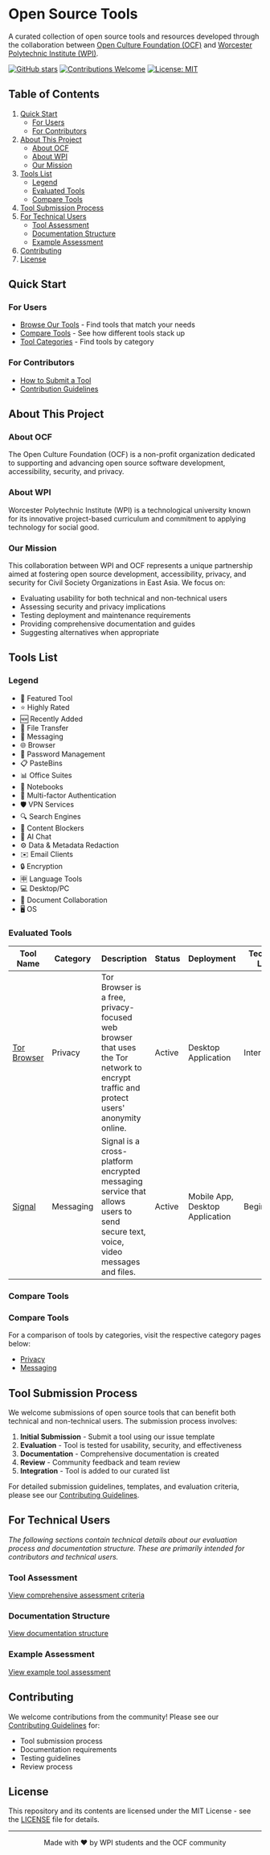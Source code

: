 # Open Source Tools

A curated collection of open source tools and resources developed through the collaboration between [Open Culture Foundation (OCF)](https://ocf.tw/en/) and [Worcester Polytechnic Institute (WPI)](https://www.wpi.edu/).

[![GitHub stars](https://img.shields.io/github/stars/adequatej/open-source-tools.svg?style=social&label=Star&maxAge=2592000)](https://github.com/adequatej/open-source-tools/stargazers/)
[![Contributions Welcome](https://img.shields.io/badge/contributions-welcome-brightgreen.svg?style=flat)](CONTRIBUTING.md)
[![License: MIT](https://img.shields.io/badge/License-MIT-yellow.svg)](LICENSE)

## Table of Contents
1. [Quick Start](#quick-start)
   - [For Users](#for-users)
   - [For Contributors](#for-contributors)
2. [About This Project](#about-this-project)
   - [About OCF](#about-ocf)
   - [About WPI](#about-wpi)
   - [Our Mission](#our-mission)
3. [Tools List](#tools-list)
   - [Legend](#legend)
   - [Evaluated Tools](#evaluated-tools)
   - [Compare Tools](#compare-tools)
4. [Tool Submission Process](#tool-submission-process)
5. [For Technical Users](#for-technical-users)
   - [Tool Assessment](#tool-assessment)
   - [Documentation Structure](#documentation-structure)
   - [Example Assessment](#example-assessment)
6. [Contributing](#contributing)
7. [License](#license)

## Quick Start

### For Users
- [Browse Our Tools](#tools-list) - Find tools that match your needs
- [Compare Tools](#compare-tools) - See how different tools stack up
- [Tool Categories](#tool-categories) - Find tools by category

### For Contributors
- [How to Submit a Tool](#tool-submission-process)
- [Contribution Guidelines](CONTRIBUTING.md)

## About This Project

### About OCF
The Open Culture Foundation (OCF) is a non-profit organization dedicated to supporting and advancing open source software development, accessibility, security, and privacy.

### About WPI
Worcester Polytechnic Institute (WPI) is a technological university known for its innovative project-based curriculum and commitment to applying technology for social good.

### Our Mission
This collaboration between WPI and OCF represents a unique partnership aimed at fostering open source development, accessibility, privacy, and security for Civil Society Organizations in East Asia. We focus on:

- Evaluating usability for both technical and non-technical users
- Assessing security and privacy implications
- Testing deployment and maintenance requirements
- Providing comprehensive documentation and guides
- Suggesting alternatives when appropriate

## Tools List

### Legend
- 🌟 Featured Tool
- ⭐ Highly Rated
- 🆕 Recently Added
- 💾 File Transfer
- 💬 Messaging
- 🌐 Browser
- 🔑 Password Management
- 📋 PasteBins
- 📊 Office Suites
- 📓 Notebooks
- 🔐 Multi-factor Authentication
- 🛡️ VPN Services
- 🔍 Search Engines
- 🚫 Content Blockers
- 🤖 AI Chat
- ⚙️ Data & Metadata Redaction
- ✉️ Email Clients
- 🔒 Encryption
- 🈸 Language Tools
- 💻 Desktop/PC
- 🤝 Document Collaboration
- 🖥️ OS

### Evaluated Tools

<!-- BEGIN TOOLS -->
| Tool Name | Category | Description | Status | Deployment | Technical Level | Documentation | Overall Rating | Last Tested |
|----------|-----------|-------------|---------|------------|-----------------|---------------|----------------|-------------|
| [Tor Browser](https://www.torproject.org/) | Privacy | Tor Browser is a free, privacy-focused web browser that uses the Tor network to encrypt traffic and protect users' anonymity online. | Active | Desktop Application | Intermediate | [Details](docs/tools/categories/privacy/Tor-Browser.md) | 4.51 | 2024-03-15 |
| [Signal](https://signal.org/) | Messaging | Signal is a cross-platform encrypted messaging service that allows users to send secure text, voice, video messages and files. | Active | Mobile App, Desktop Application | Beginner | [Details](docs/tools/categories/messaging/Signal.md) | 4.8 | 2024-03-21 |
<!-- END TOOLS -->

### Compare Tools

<!-- BEGIN COMPARISONS -->
### Compare Tools
For a comparison of tools by categories, visit the respective category pages below:
- [Privacy](docs/tools/comparisons/privacy.md)
- [Messaging](docs/tools/comparisons/messaging.md)
<!-- END COMPARISONS -->

## Tool Submission Process

We welcome submissions of open source tools that can benefit both technical and non-technical users. The submission process involves:

1. **Initial Submission** - Submit a tool using our issue template
2. **Evaluation** - Tool is tested for usability, security, and effectiveness
3. **Documentation** - Comprehensive documentation is created
4. **Review** - Community feedback and team review
5. **Integration** - Tool is added to our curated list

For detailed submission guidelines, templates, and evaluation criteria, please see our [Contributing Guidelines](CONTRIBUTING.md).

## For Technical Users

*The following sections contain technical details about our evaluation process and documentation structure. These are primarily intended for contributors and technical users.*

### Tool Assessment
[View comprehensive assessment criteria](docs/technical/assessment/criteria.md)

### Documentation Structure
[View documentation structure](docs/technical/README.md)

### Example Assessment
[View example tool assessment](docs/technical/assessment/example-assessment.md)

## Contributing

We welcome contributions from the community! Please see our [Contributing Guidelines](CONTRIBUTING.md) for:
- Tool submission process
- Documentation requirements
- Testing guidelines
- Review process

## License

This repository and its contents are licensed under the MIT License - see the [LICENSE](LICENSE) file for details.

---

<div align="center">
Made with ❤️ by WPI students and the OCF community
</div>
